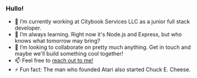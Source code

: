 ### Hullo! 

- 🔭 I’m currently working at Citybook Services LLC as a junior full stack developer.
- 🌱 I’m always learning. Right now it's Node.js and Express, but who knows what tomorrow may bring?
- 👯 I’m looking to collaborate on pretty much anything. Get in touch and maybe we'll build something cool together!
- 📫 Feel free to [reach out to me! ](https://aaronwolf.dev/contact)
- ⚡ Fun fact: The man who founded Atari also started Chuck E. Cheese.
